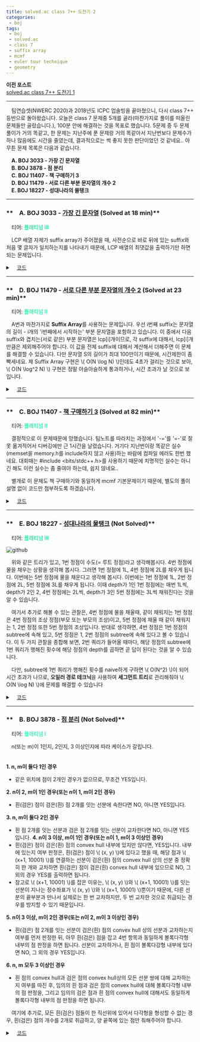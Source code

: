 ```yaml
---
title: solved.ac class 7++ 도전기 2
categories:
 - boj
tags:
 - boj
 - solved.ac
 - class 7
 - suffix array
 - mcmf
 - euler tour technique
 - geometry
---
```


**이전 포스트**  
[solved.ac class 7++ 도전기 1](https://you4rin.github.io/boj/2021/09/11/class7pp-1/#)
<hr/>

　팀연습셋(NWERC 2020)과 2018년도 ICPC 업솔빙을 끝마쳤으니, 다시 class 7++ 등반으로 돌아왔습니다. 오늘은 class 7 문제중 5개를 골라(마찬가지로 풀이를 떠올린 문제들만 골랐습니다.), 100분 안에 해결하는 것을 목표로 했습니다. 5문제 중 두 문제 풀이가 거의 똑같고, 한 문제는 지난주에 푼 문제랑 거의 똑같아서 지난번보다 문제수가 하나 많음에도 시간을 줄였는데, 결과적으로는 썩 좋지 못한 판단이었던 것 같네요.. 아무튼 문제 목록은 다음과 같습니다.

　**A. BOJ 3033 - 가장 긴 문자열**  
　**B. BOJ 3878 - 점 분리**  
　**C. BOJ 11407 - 책 구매하기 3**  
　**D. BOJ 11479 - 서로 다른 부분 문자열의 개수 2**  
　**E. BOJ 18227 - 성대나라의 물탱크**  
<hr/>

### **　A. BOJ 3033 - [가장 긴 문자열](https://www.acmicpc.net/problem/3033) (Solved at 18 min)**  
　티어: **<font color='#28edac'>플래티넘 III</font>**

　LCP 배열 자체가 suffix array가 주어졌을 때, 사전순으로 바로 뒤에 있는 suffix와 처음 몇 글자가 일치하는지를 나타내기 때문에, LCP 배열의 최댓값을 출력하기만 하면 되는 문제입니다.

<details markdown="1">
<summary>　<U>코드</U></summary>

```c++
#include<iostream>
#include<string>
#include<vector>
#include<algorithm>
#define fastio() ios::sync_with_stdio(0);cin.tie(0);cout.tie(0)

using namespace std;

vector<int> getsa(const string& s){
    int len=s.length();
    vector<int> sa(len),rnk(len+1,0),tmp(len),cnt(max(len+1,256),0);
    for(int i=0;i<len;++i){
        rnk[i]=s[i];
        sa[i]=i;
    }
    for(int cl=1;cl<=len;cl<<=1){
        fill(cnt.begin(),cnt.end(),0);
        for(int i=0;i<len;++i)cnt[rnk[min(sa[i]+cl,len)]]++;
        for(int i=1;i<cnt.size();++i)cnt[i]+=cnt[i-1];
        for(int i=len-1;i>=0;--i)tmp[--cnt[rnk[min(sa[i]+cl,len)]]]=sa[i];
        fill(cnt.begin(),cnt.end(),0);
        for(int i=0;i<len;++i)cnt[rnk[sa[i]]]++;
        for(int i=1;i<cnt.size();++i)cnt[i]+=cnt[i-1];
        for(int i=len-1;i>=0;--i)sa[--cnt[rnk[tmp[i]]]]=tmp[i];
        int r=1;
        tmp[sa[0]]=r;
        for(int i=1;i<len;++i){
            if(rnk[sa[i-1]]!=rnk[sa[i]]||rnk[min(sa[i-1]+cl,len)]!=rnk[min(sa[i]+cl,len)])++r;
            tmp[sa[i]]=r;
        }
        for(int i=0;i<len;++i)rnk[i]=tmp[i];
    }
    return sa;
}

vector<int> getlcp(const string s,const vector<int>& sa){
    int len=s.length();
    vector<int> lcp(len),rev(len);
    for(int i=0;i<len;++i)rev[sa[i]]=i;
    for(int i=0,k=0;i<len;++i){
        int idx=rev[i];
        if(!idx){
            lcp[idx]=-1;
            continue;
        }
        for(int j=k;j<len;++j){
            if(sa[idx]+j<len&&sa[idx-1]+j<len&&s[sa[idx]+j]==s[sa[idx-1]+j])++k;
            else break;
        }
        lcp[idx]=k;
        if(k>0)--k;
    }
    return lcp;
}

int main(){
    fastio();
    int n,ans=0;
    string s;
    vector<int> sa,lcp;
    cin>>n>>s;
    sa=getsa(s);
    lcp=getlcp(s,sa);
    for(auto i:lcp)ans=max(ans,i);
    cout<<ans;
}

```

</details>

<hr/>

### **　D. BOJ 11479 - [서로 다른 부분 문자열의 개수 2](https://www.acmicpc.net/problem/11479) (Solved at 23 min)**  
　티어: **<font color='#2af8b4'>플래티넘 II</font>**

　A번과 마찬가지로 **Suffix Array**를 사용하는 문제입니다. 우선 i번째 suffix는 문자열의 길이 - i개의 'i번째에서 시작하는' 부분 문자열을 포함하고 있습니다. 이 중에서 다음 suffix와 겹치는(서로 같은) 부분 문자열은 lcp[i]개이므로, 각 suffix에 대해서, lcp[i]개만큼은 제외해주어야 합니다. 이 값을 전체 suffix에 대해서 계산해서 더해주면 이 문제를 해결할 수 있습니다. 다만 문자열 S의 길이가 최대 100만이기 때문에, 시간제한이 좀 빡세네요. 제 Suffix Array 구현은 \\( O(N \log N) \\)인데도 4초가 걸리는 것으로 보아, \\( O(N \log^2 N) \\) 구현은 정말 아슬아슬하게 통과하거나, 시간 초과가 날 것으로 보입니다.

<details markdown="1">
<summary>　<U>코드</U></summary>

```c++
#include<iostream>
#include<string>
#include<vector>
#include<algorithm>
#define fastio() ios::sync_with_stdio(0);cin.tie(0);cout.tie(0)

using namespace std;
using ll=long long;

vector<int> getsa(const string& s){
    int len=s.length();
    vector<int> sa(len),rnk(len+1,0),tmp(len),cnt(max(len+1,256),0);
    for(int i=0;i<len;++i){
        rnk[i]=s[i];
        sa[i]=i;
    }
    for(int cl=1;cl<=len;cl<<=1){
        fill(cnt.begin(),cnt.end(),0);
        for(int i=0;i<len;++i)cnt[rnk[min(sa[i]+cl,len)]]++;
        for(int i=1;i<cnt.size();++i)cnt[i]+=cnt[i-1];
        for(int i=len-1;i>=0;--i)tmp[--cnt[rnk[min(sa[i]+cl,len)]]]=sa[i];
        fill(cnt.begin(),cnt.end(),0);
        for(int i=0;i<len;++i)cnt[rnk[sa[i]]]++;
        for(int i=1;i<cnt.size();++i)cnt[i]+=cnt[i-1];
        for(int i=len-1;i>=0;--i)sa[--cnt[rnk[tmp[i]]]]=tmp[i];
        int r=1;
        tmp[sa[0]]=r;
        for(int i=1;i<len;++i){
            if(rnk[sa[i-1]]!=rnk[sa[i]]||rnk[min(sa[i-1]+cl,len)]!=rnk[min(sa[i]+cl,len)])++r;
            tmp[sa[i]]=r;
        }
        for(int i=0;i<len;++i)rnk[i]=tmp[i];
    }
    return sa;
}

vector<int> getlcp(const string s,const vector<int>& sa){
    int len=s.length();
    vector<int> lcp(len),rev(len);
    for(int i=0;i<len;++i)rev[sa[i]]=i;
    for(int i=0,k=0;i<len;++i){
        int idx=rev[i];
        if(!idx){
            lcp[idx]=-1;
            continue;
        }
        for(int j=k;j<len;++j){
            if(sa[idx]+j<len&&sa[idx-1]+j<len&&s[sa[idx]+j]==s[sa[idx-1]+j])++k;
            else break;
        }
        lcp[idx]=k;
        if(k>0)--k;
    }
    return lcp;
}

int main(){
    fastio();
    ll ans=0;
    string s;
    vector<int> sa,lcp;
    cin>>s;
    sa=getsa(s);
    lcp=getlcp(s,sa);
    for(int i=0;i<lcp.size();++i){
        if(!i)ans+=s.size()-sa[i];
        else ans+=s.size()-sa[i]-lcp[i];
    }
    cout<<ans;
}

```

</details>

<hr/>

### **　C. BOJ 11407 - [책 구매하기 3](https://www.acmicpc.net/problem/11407) (Solved at 82 min)**  
　티어: **<font color='#2af8b4'>플래티넘 II</font>**

　결정적으로 이 문제때문에 망했습니다. 팀노트를 따라치는 과정에서 '-='를 '=-'로 잘못 옮겨적어서 디버깅에만 근 1시간을 날렸습니다. 거기다 지난번이랑 똑같은 실수(memset을 memory.h를 include하지 않고 사용)하는 바람에 컴파일 에러도 한번 했네요. 대회때는 #include <bits/stdc++.h>를 사용하기 때문에 치명적인 실수는 아니긴 해도 이런 실수는 좀 줄여야 하는데, 쉽지 않네요..

　별개로 이 문제도 책 구매하기와 동일하게 mcmf 기본문제이기 때문에, 별도의 풀이설명 없이 코드만 첨부하도록 하겠습니다.

<details markdown="1">
<summary>　<U>코드</U></summary>

```c++
#include<cstdio>
#include<memory.h>
#include<queue>
#include<vector>
#include<algorithm>
#define inf ((int)1e9)
#define S 0
#define BOOK 100
#define T 201
#define N 210

using namespace std;
using pii=pair<int,int>;
struct edge{int pos,cap,rev,cost;};
vector<edge> graph[N];
void clear(){for(int i=0;i<N;++i)graph[i].clear();}
void add_edge(int s,int e,int x,int c){
    graph[s].push_back({e,x,(int)graph[e].size(),c});
    graph[e].push_back({s,0,(int)graph[s].size()-1,-c});
}
int dist[N],pa[N],pe[N];
bool inq[N];
bool spfa(int src,int sink){
    memset(dist,0x3f,sizeof(dist));
    memset(inq,0,sizeof(inq));
    queue<int> q;
    dist[src]=0;
    inq[src]=1;
    q.push(src);
    bool ok=0;
    while(q.size()){
        int x=q.front();
        q.pop();
        if(x==sink)ok=1;
        inq[x]=0;
        for(int i=0;i<graph[x].size();++i){
            edge e=graph[x][i];
            if(e.cap>0&&dist[e.pos]>dist[x]+e.cost){
                dist[e.pos]=dist[x]+e.cost;
                pa[e.pos]=x;
                pe[e.pos]=i;
                if(!inq[e.pos]){
                    inq[e.pos]=1;
                    q.push(e.pos);
                }
            }
        }
    }
    return ok;
}
pii match(int src,int sink){
    int flow=0,ret=0;
    while(spfa(src,sink)){
        int cap=1e9;
        for(int pos=sink;pos!=src;pos=pa[pos]){
            cap=min(cap,graph[pa[pos]][pe[pos]].cap);
        }
        flow+=cap;
        ret+=dist[sink]*cap;
        for(int pos=sink;pos!=src;pos=pa[pos]){
            int rev=graph[pa[pos]][pe[pos]].rev;
            graph[pa[pos]][pe[pos]].cap-=cap;
            graph[pos][rev].cap+=cap;
        }
    }
    return {flow,ret};
}

int c[110][110],d[110][110];

int main(){
    int n,m,tmp;
    scanf("%d %d",&n,&m);
    for(int i=1;i<=n;++i){
        scanf("%d",&tmp);
        add_edge(BOOK+i,T,tmp,0);
    }
    for(int i=1;i<=m;++i){
        scanf("%d",&tmp);
        add_edge(S,i,tmp,0);
    }
    for(int i=1;i<=m;++i)for(int j=1;j<=n;++j)scanf("%d",c[i]+j);
    for(int i=1;i<=m;++i)for(int j=1;j<=n;++j)scanf("%d",d[i]+j);
    for(int i=1;i<=m;++i)for(int j=1;j<=n;++j)add_edge(i,BOOK+j,c[i][j],d[i][j]);
    pii ans=match(S,T);
    printf("%d\n%d",ans.first,ans.second);
}

```

</details>

<hr/>

### **　E. BOJ 18227 - [성대나라의 물탱크](https://www.acmicpc.net/problem/18227) (Not Solved)**  
　티어: **<font color='#28edac'>플래티넘 III</font>**

![github](https://user-images.githubusercontent.com/51073213/134162494-05c17ff5-7e2c-4323-9e53-bcdc504349cd.png)

　위와 같은 트리가 있고, 1번 정점이 수도(= 루트 정점)라고 생각해봅시다. 4번 정점에 물을 채우는 상황을 생각해 봅시다. 그러면 1번 정점에 1L, 4번 정점에 2L를 채우게 됩니다. 이번에는 5번 정점에 물을 채운다고 생각해 봅시다. 이번에는 1번 정점에 1L, 2번 정점에 2L, 5번 정점에 3L를 채우게 됩니다. 이때 depth가 1인 1번 정점에는 매번 1L씩, depth가 2인 2, 4번 정점에는 2L씩, depth가 3인 5번 정점에는 3L씩 채워진다는 것을 알 수 있습니다.

　여기서 추가로 해볼 수 있는 관찰은, 4번 정점에 물을 채울때, 같이 채워지는 1번 정점은 4번 정점의 조상 정점(부모 또는 부모의 조상)이고, 5번 정점에 채울 때 같이 채워지는 1, 2번 정점 또한 5번 정점의 조상입니다. 반대로 생각하면, 4번 정점은 1번 정점의 subtree에 속해 있고, 5번 정점은 1, 2번 정점의 subtree에 속해 있다고 볼 수 있습니다. 이 두 가지 관찰을 종합해 보면, 2번 쿼리가 들어올 때마다, 해당 정점의 subtree에 1번 쿼리가 행해진 횟수에 해당 정점의 depth를 곱하면 곧 답이 된다는 것을 알 수 있습니다.

　다만, subtree에 1번 쿼리가 행해진 횟수를 naive하게 구하면 \\( O(N^2) \\)이 되어 시간 초과가 나므로, **오일러 경로 테크닉**을 사용하여 **세그먼트 트리**로 관리해줘야 \\( O(N \log N) \\)에 문제를 해결할 수 있습니다

<details markdown="1">
<summary>　<U>코드</U></summary>

```c++
#include<cstdio>
#include<vector>
#include<algorithm>
#define N (1<<18)
#define cur seg[pos]
#define left seg[pos*2]
#define right seg[pos*2+1]

using namespace std;
using ll=long long;

struct Node{
    int s,e,depth;
    vector<int> v;
};

struct Seg{
    int s,e;
    ll val;
};

int cnt;
Node arr[200010];
Seg seg[N<<1];

int dfs(int p,int idx){
    arr[idx].depth=arr[p].depth+1;
    arr[idx].s=arr[idx].e=++cnt;
    for(auto i:arr[idx].v)if(p!=i)arr[idx].e=dfs(idx,i);
    return arr[idx].e;
}

void update(int pos,int idx){
    if(cur.s>idx||idx>cur.e)return;
    if(cur.s==cur.e){
        ++cur.val;
        return;
    }
    update(pos*2,idx);
    update(pos*2+1,idx);
    cur.val=left.val+right.val;
}

ll query(int pos,int s,int e){
    if(cur.s>e||s>cur.e)return 0;
    if(cur.s>=s&&e>=cur.e)return cur.val;
    return query(pos*2,s,e)+query(pos*2+1,s,e);
}

int main(){
    int n,c,s,e,q,a,b;
    scanf("%d %d",&n,&c);
    for(int i=1;i<n;++i){
        scanf("%d %d",&s,&e);
        arr[s].v.push_back(e);
        arr[e].v.push_back(s);
    }
    dfs(0,c);
    for(int pos=N;pos<2*N;++pos)cur.s=cur.e=pos-N+1;
    for(int pos=N-1;pos;--pos)cur.s=left.s,cur.e=right.e;
    for(scanf("%d",&q);q--;){
        scanf("%d %d",&a,&b);
        if(a==1)update(1,arr[b].s);
        else printf("%lld\n",arr[b].depth*query(1,arr[b].s,arr[b].e));
    }
}

```

</details>

<hr/>

### **　B. BOJ 3878 - [점 분리](https://www.acmicpc.net/problem/3878) (Not Solved)**  
　티어: **<font color='#2cffbc'>플래티넘 I</font>**

　n(또는 m)이 1인지, 2인지, 3 이상인지에 따라 케이스가 갈립니다.
　  
　  

 **1. n, m이 둘다 1인 경우**
 - 같은 위치에 점이 2개인 경우가 없으므로, 무조건 YES입니다.

 **2. n이 2, m이 1인 경우(또는 n이 1, m이 2인 경우)**
 - 흰(검은) 점이 검은(흰) 점 2개를 잇는 선분에 속한다면 NO, 아니면 YES입니다.

 **3. n, m이 둘다 2인 경우**
 - 흰 점 2개를 잇는 선분과 검은 점 2개를 잇는 선분이 교차한다면 NO, 아니면 YES입니다.
 **4. n이 3 이상, m이 1인 경우(또는 n이 1, m이 3 이상인 경우)**
 - 흰(검은) 점이 검은(흰) 점의 convex hull 내부에 있지만 않다면, YES입니다. 내부에 있는지 여부 판정은, 흰(검은) 점이 \\( (x, y) \\)에 있다고 했을 때, 해당 점과 \\( (x+1, 10001) \\)를 연결하는 선분이 검은(흰) 점의 convex hull 상의 선분 중 정확히 한 개와 교차하면 흰(검은) 점이 검은(흰) convex hull 내부에 있으므로 NO, 그 외의 경우 YES를 출력하면 됩니다.
 - 참고로 \\( (x+1, 10001) \\)를 잡은 이유는, \\( (x, y) \\)와 \\( (x+1, 10001) \\)를 잇는 선분이 지나는 정수좌표가 \\( (x, y) \\)와 \\( (x+1, 10001) \\)뿐이기 때문에, 다른 선분의 끝부분과 만나서 실제로는 한 번 교차하지만, 두 번 교차한 것으로 취급되는 경우를 방지할 수 있기 때문입니다.

 **5. n이 3 이상, m이 2인 경우(또는 n이 2, m이 3 이상인 경우)**
 - 흰(검은) 점 2개를 잇는 선분이 검은(흰) 점의 convex hull 상의 선분과 교차하는지 여부를 먼저 판정한 뒤, 아무 흰(검은) 점을 잡고 4번 항목과 동일하게 볼록다각형 내부의 점 판정을 하면 됩니다. 선분이 교차하거나, 흰 점이 볼록다강형 내부에 있다면 NO, 그 외의 경우 YES입니다.

 **6. n, m 모두 3 이상인 경우**
 - 흰 점의 convex hull과 검은 점의 convex hull상의 모든 선분 쌍에 대해 교차하는지 여부를 따진 후, 임의의 흰 점과 검은 점의 convex hull에 대해 볼록다각형 내부의 점 판정을, 그리고 임의의 검은 점과 흰 점의 convex hull에 대해서도 동일하게 볼록다각형 내부의 점 판정을 하면 됩니다.

　여기에 추가로, 모든 흰(검은) 점들이 한 직선위에 있어서 다각형을 형성할 수 없는 경우, 흰(검은) 점의 개수를 2개로 취급하고, 양 끝쪽에 있는 점만 춰해주어야 합니다.

<details markdown="1">
<summary>　<U>코드</U></summary>

```c++
#include<cstdio>
#include<vector>
#include<algorithm>

using namespace std;
using pii=pair<int,int>;

struct point{
    int x,y;
    point(pii a):x(a.first),y(a.second){}
    bool operator==(point& other){return x==other.x&&y==other.y;}
    bool operator<(point& other){
        if(x==other.x)return y<other.y;
        return x<other.x;
    }
};

struct line{
    point p1,p2;
    bool operator<(line& other){
        if(p1==other.p1)return p2<other.p2;
        return p1<other.p1;
    }
};

vector<pii> a,b,c,d;

int ccw(point a,point b,point c){
    int det=(b.x-a.x)*(c.y-a.y)-(b.y-a.y)*(c.x-a.x);
    return !det?0:(det>0?1:-1);
}

bool cross(line a,line b){
    int r1,r2;
    if(a.p2<a.p1)swap(a.p1,a.p2);
    if(b.p2<b.p1)swap(b.p1,b.p2);
    if(b<a)swap(a,b);
    r1=ccw(a.p1,a.p2,b.p1),r2=ccw(a.p1,a.p2,b.p2);
    if(r1==r2&&r1)return 0;
    if(r1==r2){
        if(a.p1.x!=a.p2.x){
            if(a.p2.x<b.p1.x)return 0;
        }
        else if(a.p2.y<b.p1.y)return 0;
        return 1;
    }
    r1=ccw(b.p1,b.p2,a.p1),r2=ccw(b.p1,b.p2,a.p2);
    if(r1==r2&&r1)return 0;
    return 1;
}

bool cmpa(const pii& x,const pii& y){
    int val=ccw(a[0],x,y);
    if(!val)return x<y;
    return val>0;
}

bool cmpb(const pii& x,const pii& y){
    int val=ccw(b[0],x,y);
    if(!val)return x<y;
    return val>0;
}

int main(){
    int t,n,m,x,y,cnt;
    for(scanf("%d",&t);t--;){
        a.clear();
        b.clear();
        c.clear();
        d.clear();
        scanf("%d %d",&n,&m);
        cnt=0;
        for(int i=0;i<n;++i){
            scanf("%d %d",&x,&y);
            a.push_back({x,y});
        }
        for(int i=0;i<m;++i){
            scanf("%d %d",&x,&y);
            b.push_back({x,y});
        }
        if(n==1&&m==1){
            printf("YES\n");
            continue;
        }
        sort(a.begin(),a.end());
        sort(b.begin(),b.end());
        bool flaga=false,flagb=false;
        for(int i=2;i<a.size();++i){
            if(ccw(a[i-2],a[i-1],a[i])){
                flaga=true;
                break;
            }
        }
        if(n>2&&!flaga){
            pii p1=a[0],p2=a[a.size()-1];
            n=2;a.clear();
            a.push_back(p1);a.push_back(p2);
        }
        for(int i=2;i<b.size();++i){
            if(ccw(b[i-2],b[i-1],b[i])){
                flagb=true;
                break;
            }
        }
        if(m>2&&!flagb){
            pii p1=b[0],p2=b[b.size()-1];
            m=2;b.clear();
            b.push_back(p1);b.push_back(p2);
        }
        if(n==1||(n==2&&n<m))swap(n,m),swap(a,b);
        sort(a.begin()+1,a.end(),cmpa);
        sort(b.begin()+1,b.end(),cmpb);
        if(n==2&&m==1){
            if(!ccw(a[0],a[1],b[0])&&a[0]<=b[0]&&b[0]<=a[1])printf("NO\n");
            else printf("YES\n");
            continue;
        }
        if(n==2&&m==2){
            if(cross({a[0],a[1]},{b[0],b[1]}))printf("NO\n");
            else printf("YES\n");
            continue;
        }
        c.push_back(a[0]);
        c.push_back(a[1]);
        for(int i=2;i<n;++i){
            while(c.size()>2&&ccw(c[c.size()-2],c[c.size()-1],a[i])<=0)c.pop_back();
            c.push_back(a[i]);
        }
        if(m!=1){
            d.push_back(b[0]);
            d.push_back(b[1]);
            for(int i=2;i<m;++i){
                while(d.size()>2&&ccw(d[d.size()-2],d[d.size()-1],b[i])<=0)d.pop_back();
                d.push_back(b[i]);
            }
        }
        else d.push_back(b[0]);
        if(m!=1){
            for(int i=0;i<c.size();++i){
                for(int j=0;j<d.size();++j){
                    f(cross({c[i],c[(i+1)%c.size()]},{d[j],d[(j+1)%d.size()]}))++cnt;
                }
            }
            if(cnt){
                printf("NO\n");
                continue;
            }
        }
        cnt=0;
        for(int i=0;i<c.size();++i){
            if(cross({c[i],c[(i+1)%c.size()]},{d[0],pii{d[0].first+1,10001}}))++cnt;
        }
        if(cnt==1){
            printf("NO\n");
            continue;
        }
        if(m<3){
            printf("YES\n");
            continue;
        }
        cnt=0;
        for(int i=0;i<d.size();++i){
            if(cross({d[i],d[(i+1)%d.size()]},{c[0],pii{c[0].first+1,10001}}))++cnt;
        }
        if(cnt==1)printf("NO\n");
        else printf("YES\n");
    }
}

```

</details>